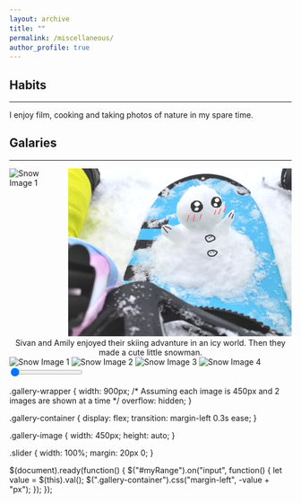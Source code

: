 ```yaml
---
layout: archive
title: ""
permalink: /miscellaneous/
author_profile: true
---
```


## Habits
---
I enjoy film, cooking and taking photos of nature in my spare time.

## Galaries
---
<div style="display: flex; justify-content: center;">
  <div style="margin-right: 10px;">
    <img src="/images/snow1.bmp" alt="Snow Image 1" style="width: 450px; height: auto;">
  </div>
  <div>
    <img src="/images/snow2.jpg" alt="Snow Image 2" style="width: 450px; height: auto;">
  </div>
</div>
<div style="text-align: center;">
  Sivan and Amily enjoyed their skiing advanture in an icy world. Then they made a cute little snowman.
</div>


<div class="gallery-wrapper">
    <div class="gallery-container">
        <img src="/images/snow1.bmp" alt="Snow Image 1" class="gallery-image">
        <img src="/images/snow2.bmp" alt="Snow Image 2" class="gallery-image">
        <img src="/images/snow3.bmp" alt="Snow Image 3" class="gallery-image">
        <img src="/images/snow4.bmp" alt="Snow Image 4" class="gallery-image">
    </div>
</div>
<input type="range" min="0" max="450" value="0" class="slider" id="myRange">

.gallery-wrapper {
    width: 900px; /* Assuming each image is 450px and 2 images are shown at a time */
    overflow: hidden;
}

.gallery-container {
    display: flex;
    transition: margin-left 0.3s ease;
}

.gallery-image {
    width: 450px;
    height: auto;
}

.slider {
    width: 100%;
    margin: 20px 0;
}

$(document).ready(function() {
    $("#myRange").on("input", function() {
        let value = $(this).val();
        $(".gallery-container").css("margin-left", -value + "px");
    });
});
